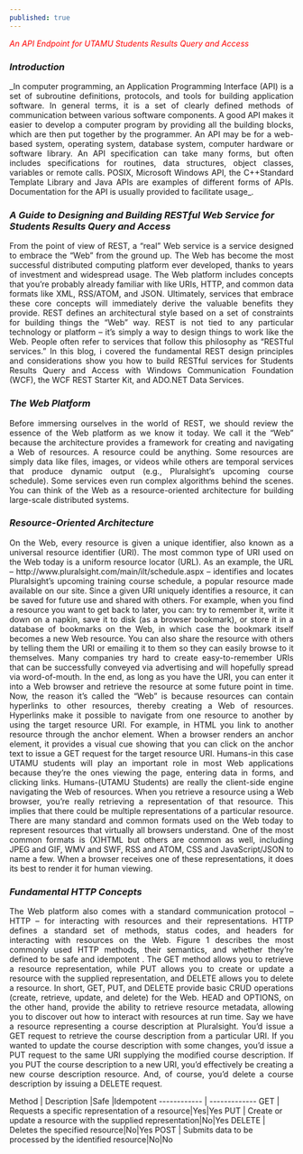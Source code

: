 ```yaml
---
published: true
---
```


<span style="color:red"> *An API Endpoint for UTAMU Students Results Query and Access*</span>
### _Introduction_
<div style="text-align: justify"> _In computer programming, an Application Programming Interface (API) is a set of subroutine definitions, protocols, and tools for building application software. In general terms, it is a set of clearly defined methods of communication between various software components. A good API makes it easier to develop a computer program by providing all the building blocks, which are then put together by the programmer. An API may be for a web-based system, operating system, database system, computer hardware or software library. An API specification can take many forms, but often includes specifications for routines, data structures, object classes, variables or remote calls. POSIX, Microsoft Windows API, the C++Standard Template Library and Java APIs are examples of different forms of APIs. Documentation for the API is usually provided to facilitate usage_.</div>

### _A Guide to Designing and Building RESTful Web Service for Students Results Query and Access_
<div style="text-align: justify"> From the point of view of REST, a “real” Web service is a service designed to embrace the “Web” from the ground up. The Web has become the most successful distributed computing platform ever developed, thanks to years of investment and widespread usage. The Web platform includes concepts that you’re probably already familiar with like URIs, HTTP, and common data formats like XML, RSS/ATOM, and JSON. Ultimately, services that embrace these core concepts will immediately derive the valuable benefits they provide.
REST defines an architectural style based on a set of constraints for building things the “Web” way. REST is not tied to any particular technology or platform – it’s simply a way to design things to work like the Web. People often refer to services that follow this philosophy as “RESTful services.” In this blog, i covered  the fundamental REST design principles and considerations show you how to build RESTful services for Students Results Query and Access with Windows Communication Foundation (WCF), the WCF REST Starter Kit, and ADO.NET Data Services. </div>

### _The Web Platform_
<div style="text-align: justify">Before immersing ourselves in the world of REST, we should review the essence of the Web platform as we know it today. We call it the “Web” because the architecture provides a framework for creating and navigating a Web of resources. A resource could be anything. Some resources are simply data like files, images, or videos while others are temporal services that produce dynamic output (e.g., Pluralsight’s upcoming course schedule). Some services even run complex algorithms behind the scenes. You can think of the Web as a resource-oriented architecture for building large-scale distributed systems.</div>

### _Resource-Oriented Architecture_
<div style="text-align: justify">On the Web, every resource is given a unique identifier, also known as a universal resource identifier (URI). The most common type of URI used on the Web today is a uniform resource locator (URL). As an example, the URL – http://www.pluralsight.com/main/ilt/schedule.aspx – identifies and locates Pluralsight’s upcoming training course schedule, a popular resource made available on our site.
Since a given URI uniquely identifies a resource, it can be saved for future use and shared with others. For example, when you find a resource you want to get back to later, you can: try to remember it, write it down on a napkin, save it to disk (as a browser bookmark), or store it in a database of bookmarks on the Web, in which case the bookmark itself becomes a new Web resource. You can also share the resource with others by telling them the URI or emailing it to them so they can easily browse to it themselves. Many companies try hard to create easy-to-remember URIs that can be successfully conveyed via advertising and will hopefully spread via word-of-mouth. In the end, as long as you have the URI, you can enter it into a Web browser and retrieve the resource at some future point in time.
Now, the reason it’s called the “Web” is because resources can contain hyperlinks  to other resources, thereby creating a Web of resources. Hyperlinks make it possible to navigate from one resource to another by using the target resource URI. For example, in HTML you link to another resource through the anchor element. When a browser renders an anchor element, it provides a visual cue showing that you can click on the anchor text to issue a GET request for the target resource URI. Humans-in this case UTAMU students will play an important role in most Web applications because they’re the ones viewing the page, entering data in forms, and clicking links. Humans-(UTAMU Students) are really the client-side engine navigating the Web of resources.
When you retrieve a resource using a Web browser, you’re really retrieving a representation of that resource. This implies that there could be multiple representations of a particular resource. There are many standard and common formats used on the Web today to represent resources that virtually all browsers understand. One of the most common formats is (X)HTML but others are common as well, including JPEG and GIF, WMV and SWF, RSS and ATOM, CSS and JavaScript/JSON to name a few. When a browser receives one of these representations, it does its best to render it for human viewing.</div>

### _Fundamental HTTP Concepts_
<div style="text-align: justify">The Web platform also comes with a standard communication protocol – HTTP – for interacting with resources and their representations.  HTTP defines a standard set of methods, status codes, and headers for interacting with resources on the Web. Figure 1 describes the most commonly used HTTP methods, their semantics, and whether they’re defined to be safe and idempotent .
The GET method allows you to retrieve a resource representation, while PUT allows you to create or update a resource with the supplied representation, and DELETE allows you to delete a resource. In short, GET, PUT, and DELETE provide basic CRUD operations (create, retrieve, update, and delete) for the Web. HEAD and OPTIONS, on the other hand, provide the ability to retrieve resource metadata, allowing you to discover out how to interact with resources at run time.
Say we have a resource representing a course description at Pluralsight. You’d issue a GET request to retrieve the course description from a particular URI. If you wanted to update the course description with some changes, you’d issue a PUT request to the same URI supplying the modified course description. If you PUT the course description to a new URI, you’d effectively be creating a new course description resource. And, of course, you’d delete a course description by issuing a DELETE request.</div>

Method | Description |Safe |Idempotent
------------ | -------------
GET | Requests a specific representation of a resource|Yes|Yes
PUT | Create or update a resource with the supplied representation|No|Yes
DELETE | Deletes the specified resource|No|Yes
POST | Submits data to be processed by the identified resource|No|No

